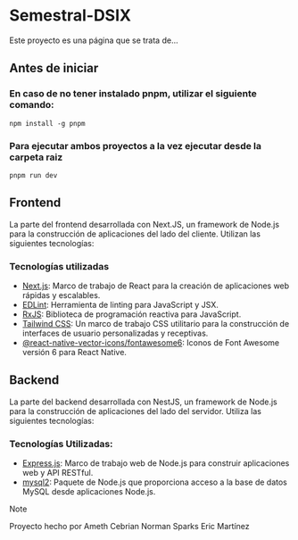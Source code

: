 # Semestral-DSIX
Este proyecto es una página que se trata de...

## Antes de iniciar

### En caso de no tener instalado pnpm, utilizar el siguiente comando:
```
npm install -g pnpm
```

### Para ejecutar ambos proyectos a la vez ejecutar desde la carpeta raiz
```
pnpm run dev
```

## Frontend
La parte del frontend desarrollada con Next.JS, un framework de Node.js para la construcción de aplicaciones del lado del cliente. Utilizan las siguientes tecnologías:

### Tecnologías utilizadas
- [Next.js](https://nextjs.org/): Marco de trabajo de React para la creación de aplicaciones web rápidas y escalables.
- [EDLint](https://eslint.org/): Herramienta de linting para JavaScript y JSX.
- [RxJS](https://rxjs.dev/): Biblioteca de programación reactiva para JavaScript.
- [Tailwind CSS](https://tailwindcss.com/): Un marco de trabajo CSS utilitario para la construcción de interfaces de usuario personalizadas y receptivas.
- [@react-native-vector-icons/fontawesome6](https://www.npmjs.com/package/@react-native-vector-icons/fontawesome6): Iconos de Font Awesome versión 6 para React Native.


## Backend
 La parte del backend desarrollada con NestJS, un framework de Node.js para la construcción de aplicaciones del lado del servidor. Utiliza las siguientes tecnologías:

### Tecnologías Utilizadas:
- [Express.js](https://expressjs.com/): Marco de trabajo web de Node.js para construir aplicaciones web y API RESTful.
- [mysql2](https://www.npmjs.com/package/mysql2): Paquete de Node.js que proporciona acceso a la base de datos MySQL desde aplicaciones Node.js.

> [!NOTE]
> Proyecto hecho por 
> Ameth Cebrian
> Norman Sparks
> Eric Martínez